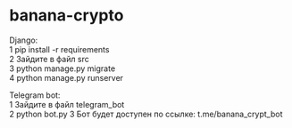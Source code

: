 # banana-crypto

Django: <br>
    1 pip install -r requirements <br>
    2 Зайдите в файл src <br>
    3 python manage.py migrate <br>
    4 python manage.py runserver

Telegram bot: <br>
    1 Зайдите в файл telegram_bot <br>
    2 python bot.py
    3 Бот будет доступен по ссылке: t.me/banana_crypt_bot
